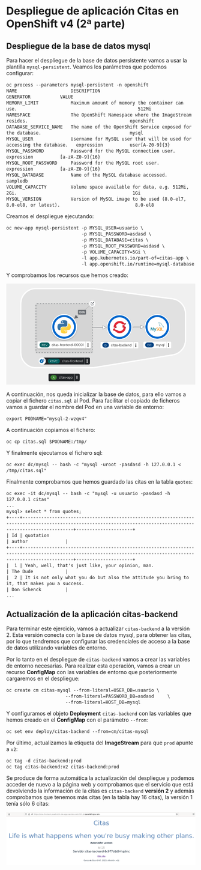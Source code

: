 # Despliegue de aplicación Citas en OpenShift v4 (2ª parte)

## Despliegue de la base de datos mysql

Para hacer el despliegue de la base de datos persistente vamos a usar la plantilla `mysql-persistent`. Veamos los parámetros que podemos configurar:

    oc process --parameters mysql-persistent -n openshift
    NAME                    DESCRIPTION                                                             GENERATOR           VALUE
    MEMORY_LIMIT            Maximum amount of memory the container can use.                                             512Mi
    NAMESPACE               The OpenShift Namespace where the ImageStream resides.                                      openshift
    DATABASE_SERVICE_NAME   The name of the OpenShift Service exposed for the database.                                 mysql
    MYSQL_USER              Username for MySQL user that will be used for accessing the database.   expression          user[A-Z0-9]{3}
    MYSQL_PASSWORD          Password for the MySQL connection user.                                 expression          [a-zA-Z0-9]{16}
    MYSQL_ROOT_PASSWORD     Password for the MySQL root user.                                       expression          [a-zA-Z0-9]{16}
    MYSQL_DATABASE          Name of the MySQL database accessed.                                                        sampledb
    VOLUME_CAPACITY         Volume space available for data, e.g. 512Mi, 2Gi.                                           1Gi
    MYSQL_VERSION           Version of MySQL image to be used (8.0-el7, 8.0-el8, or latest).                            8.0-el8

Creamos el despliegue ejecutando:

    oc new-app mysql-persistent -p MYSQL_USER=usuario \
                                -p MYSQL_PASSWORD=asdasd \
                                -p MYSQL_DATABASE=citas \
                                -p MYSQL_ROOT_PASSWORD=asdasd \
                                -p VOLUME_CAPACITY=5Gi \
                                -l app.kubernetes.io/part-of=citas-app \
                                -l app.openshift.io/runtime=mysql-database

Y comprobamos los recursos que hemos creado:

![mysql](img/mysql1.png)

A continuación, nos queda inicializar la base de datos, para ello vamos a copiar el fichero `citas.sql` al Pod. Para facilitar el copiado de ficheros vamos a guardar el nombre del Pod en una variable de entorno:

    export PODNAME="mysql-2-wzqv4"

A continuación copiamos el fichero:

    oc cp citas.sql $PODNAME:/tmp/

Y finalmente ejecutamos el fichero sql:

    oc exec dc/mysql -- bash -c "mysql -uroot -pasdasd -h 127.0.0.1 < /tmp/citas.sql"

Finalmente comprobamos que hemos guardado las citas en la tabla `quotes`:

    oc exec -it dc/mysql -- bash -c "mysql -u usuario -pasdasd -h 127.0.0.1 citas"
    ...
    mysql> select * from quotes;
    +----+---------------------------------------------------------------------------------------------------------------------------------------------------------------+---------------------+
    | Id | quotation                                                                                                                                                     | author              |
    +----+---------------------------------------------------------------------------------------------------------------------------------------------------------------+---------------------+
    |  1 | Yeah, well, that's just like, your opinion, man.                                                                                                              | The Dude            |
    |  2 | It is not only what you do but also the attitude you bring to it, that makes you a success.                                                                   | Don Schenck         |
    ...

## Actualización de la aplicación citas-backend

Para terminar este ejercicio, vamos a actualizar `citas-backend` a la versión 2. Esta versión conecta con la base de datos mysql, para obtener las citas, por lo que tendremos que configurar las credenciales de acceso a la base de datos utilizando variables de entorno.

Por lo tanto en el despliegue de `citas-backend` vamos a crear las variables de entorno necesarias. Para realizar esta operación, vamos a crear un recurso **ConfigMap** con las variables de entorno que posteriormente cargaremos en el despliegue:

    oc create cm citas-mysql --from-literal=USER_DB=usuario \
                          --from-literal=PASSWORD_DB=asdasd     \
                          --from-literal=HOST_DB=mysql 

Y configuramos el objeto **Deployment** `citas-backend` con las variables que hemos creado en el **ConfigMap** con el parámetro `--from`:

    oc set env deploy/citas-backend --from=cm/citas-mysql

Por último, actualizamos la etiqueta del **ImageStream** para que `prod` apunte a `v2`:

    oc tag -d citas-backend:prod
    oc tag citas-backend:v2 citas-backend:prod

Se produce de forma automática la actualización del despliegue y podemos acceder de nuevo a la página web y comprobamos que el servicio que está devolviendo la información de la citas es `citas-backend` **versión 2** y además comprobamos que tenemos más citas (en la tabla hay 16 citas), la versión 1 tenía sólo 6 citas:

![citas-backend](img/citas-backend2.png)